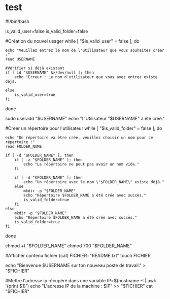 # test

#!/bin/bash

is_valid_user=false
is_valid_folder=false

#Création du nouvel usager
while [ "$is_valid_user" = false ]; do

	echo "Veuillez entrez le nom de l'utilisateur que vous souhaitez créer :"
	read USERNAME

	#Vérifier si déjà existant
	if [ id "$USERNAME" &>/dev/null ]; then
		echo "Erreur : Le nom d'utilisateur que vous avez entrez existe déjà.

	else
		is_valid_user=true
	fi

done

sudo useradd "$USERNAME"
echo "L'Utilisateur "$USERNAME" a été créé."


#Creer un répertoire pour l'utilisateur
while [ "$is_valid_folder" = false ]; do

	echo "Un répertoire va être créé, veuillez choisir un nom pour ce répertoire :"
	read FOLDER_NAME

	if [ -d "$FOLDER_NAME" ]; then
		if [ -z "$FOLDER_NAME" ]; then
			echo "Le répertoire ne peut pas avoir un nom vide."
		fi

		if [ -d "$FOLDER_NAME" ]; then
			echo "Un répertoire avec le nom \"$FOLDER_NAME\" existe déjà."
		else
			mkdir -p "$FOLDER_NAME"
			echo "Répertoire $FOLDER_NAME a été crée avec succès."
			is_valid_folder=true
		fi
	else
		mkdir -p "$FOLDER_NAME"
		echo "Répertoire $FOLDER_NAME a été crée avec succès."
		is_valid_folder=true
	fi
done

chmod +t "$FOLDER_NAME"
chmod 700 "$FOLDER_NAME"

#Afficher contenu fichier (cat)
FICHIER="README.txt"
touch FICHIER

echo "Bienvenue $USERNAME sur ton nouveau poste de travail." > "$FICHIER"

#Mettre l'adresse ip récupéré dans une variable
IP=$(hostname -I | awk '{print $1}')
echo "L'adresse IP de la machine : $IP" >> "$FICHIER"
cat "$FICHIER"
